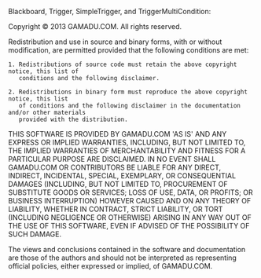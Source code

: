Blackboard, Trigger, SimpleTrigger, and TriggerMultiCondition:


 Copyright © 2013 GAMADU.COM. All rights reserved.

 Redistribution and use in source and binary forms, with or without modification, are
 permitted provided that the following conditions are met:

    1. Redistributions of source code must retain the above copyright notice, this list of
       conditions and the following disclaimer.

    2. Redistributions in binary form must reproduce the above copyright notice, this list
       of conditions and the following disclaimer in the documentation and/or other materials
       provided with the distribution.

 THIS SOFTWARE IS PROVIDED BY GAMADU.COM 'AS IS' AND ANY EXPRESS OR IMPLIED
 WARRANTIES, INCLUDING, BUT NOT LIMITED TO, THE IMPLIED WARRANTIES OF MERCHANTABILITY AND
 FITNESS FOR A PARTICULAR PURPOSE ARE DISCLAIMED. IN NO EVENT SHALL GAMADU.COM OR
 CONTRIBUTORS BE LIABLE FOR ANY DIRECT, INDIRECT, INCIDENTAL, SPECIAL, EXEMPLARY, OR
 CONSEQUENTIAL DAMAGES (INCLUDING, BUT NOT LIMITED TO, PROCUREMENT OF SUBSTITUTE GOODS OR
 SERVICES; LOSS OF USE, DATA, OR PROFITS; OR BUSINESS INTERRUPTION) HOWEVER CAUSED AND ON
 ANY THEORY OF LIABILITY, WHETHER IN CONTRACT, STRICT LIABILITY, OR TORT (INCLUDING
 NEGLIGENCE OR OTHERWISE) ARISING IN ANY WAY OUT OF THE USE OF THIS SOFTWARE, EVEN IF
 ADVISED OF THE POSSIBILITY OF SUCH DAMAGE.

 The views and conclusions contained in the software and documentation are those of the
 authors and should not be interpreted as representing official policies, either expressed
 or implied, of GAMADU.COM.
